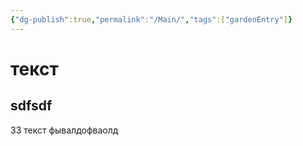 ```yaml
---
{"dg-publish":true,"permalink":"/Main/","tags":["gardenEntry"]}
---
```



# текст
## sdfsdf
33 текст фывалдофваолд